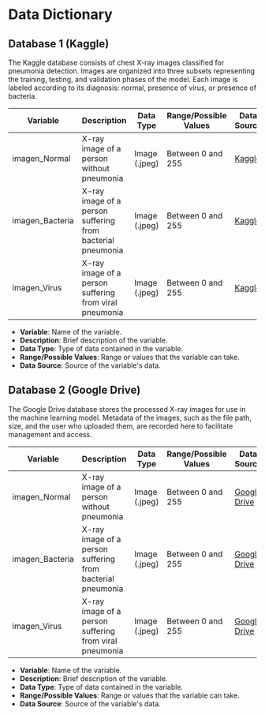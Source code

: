 # Data Dictionary

## Database 1 (Kaggle)

The Kaggle database consists of chest X-ray images classified for pneumonia detection. Images are organized into three subsets representing the training, testing, and validation phases of the model. Each image is labeled according to its diagnosis: normal, presence of virus, or presence of bacteria.

| Variable | Description | Data Type| Range/Possible Values | Data Source |
|----------------|-----------------------------------------------------------------|--------------|-----------------------|---------------------------------------------------------------------------------------------------|
| imagen_Normal  | X-ray image of a person without pneumonia                       | Image (.jpeg) | Between 0 and 255     | [Kaggle](https://www.kaggle.com/datasets/ahmedhaytham/chest-xray-images-pneumonia-with-new-class) |
| imagen_Bacteria | X-ray image of a person suffering from bacterial pneumonia     | Image (.jpeg) | Between 0 and 255     | [Kaggle](https://www.kaggle.com/datasets/ahmedhaytham/chest-xray-images-pneumonia-with-new-class) |
| imagen_Virus   | X-ray image of a person suffering from viral pneumonia          | Image (.jpeg) | Between 0 and 255     | [Kaggle](https://www.kaggle.com/datasets/ahmedhaytham/chest-xray-images-pneumonia-with-new-class) |

- **Variable**: Name of the variable.
- **Description**: Brief description of the variable.
- **Data Type**: Type of data contained in the variable.
- **Range/Possible Values**: Range or values that the variable can take.
- **Data Source**: Source of the variable's data.

## Database 2 (Google Drive)

The Google Drive database stores the processed X-ray images for use in the machine learning model. Metadata of the images, such as the file path, size, and the user who uploaded them, are recorded here to facilitate management and access.

| Variable | Description | Data Type | Range/Possible Values | Data Source |
|----------------|-----------------------------------------------------------------|--------------|-----------------------|-------------------------------------------------------------------------------------------------------------------|
| imagen_Normal  | X-ray image of a person without pneumonia                       | Image (.jpeg) | Between 0 and 255     | [Google Drive](https://drive.google.com/file/d/1It4NYRJNEem3YLHJqYZyclUbR85eqZH8/view?usp=sharing)            |
| imagen_Bacteria | X-ray image of a person suffering from bacterial pneumonia     | Image (.jpeg) | Between 0 and 255     | [Google Drive](https://drive.google.com/file/d/1It4NYRJNEem3YLHJqYZyclUbR85eqZH8/view?usp=sharing)            |
| imagen_Virus   | X-ray image of a person suffering from viral pneumonia         | Image (.jpeg) | Between 0 and 255     | [Google Drive](https://drive.google.com/file/d/1It4NYRJNEem3YLHJqYZyclUbR85eqZH8/view?usp=sharing)            |

- **Variable**: Name of the variable.
- **Description**: Brief description of the variable.
- **Data Type**: Type of data contained in the variable.
- **Range/Possible Values**: Range or values that the variable can take.
- **Data Source**: Source of the variable's data.
